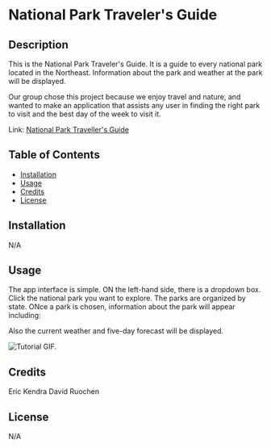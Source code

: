 # National Park Traveler's Guide

## Description

This is the National Park Traveler's Guide.  It is a guide to every national park located in the Northeast.  Information about the park and weather at the park will be displayed.

Our group chose this project because we enjoy travel and nature, and wanted to make an application that assists any user in finding the right park to visit and the best day of the week to visit it.

Link: [National Park Traveller's Guide](https://ekirbs.github.io/national-park-travelers-guide/ 'An app to find information about any park in the Northeast along with the weather in that area.')

## Table of Contents

- [Installation](#installation)
- [Usage](#usage)
- [Credits](#credits)
- [License](#license)

## Installation

N/A

## Usage

The app interface is simple.  ON the left-hand side, there is a dropdown box. Click the national park you want to explore.  The parks are organized by state.  ONce a park is chosen, information about the park will appear including:

Also the current weather and five-day forecast will be displayed.

![Tutorial GIF.](./assets/images/tutor-gif.gif)

## Credits

Eric
Kendra
David
Ruochen

## License

N/A